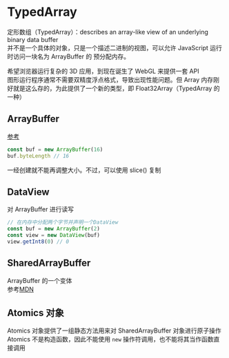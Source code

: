 # TypedArray

定形数组（TypedArray）：describes an array-like view of an underlying binary data buffer  
并不是一个具体的对象，只是一个描述二进制的视图，可以允许 JavaScript 运行时访问一块名为 ArrayBuffer 的 预分配内存。

希望浏览器运行复杂的 3D 应用，到现在诞生了 WebGL 来提供一套 API  
图形运行程序通常不需要双精度浮点格式，导致出现性能问题。但 Array 内存刚好就是这么存的，为此提供了一个新的类型，即 Float32Array（TypedArray 的一种）

## ArrayBuffer

[参考](https://sagittarius-rev.gitbooks.io/understanding-ecmascript-6-zh-ver/content/chapter_10.html)

```js
const buf = new ArrayBuffer(16)
buf.byteLength // 16
```

一经创建就不能再调整大小。不过，可以使用 slice() 复制

## DataView

对 ArrayBuffer 进行读写

```js
// 在内存中分配两个字节并声明一个DataView
const buf = new ArrayBuffer(2)
const view = new DataView(buf)
view.getInt8(0) // 0
```

## SharedArrayBuffer

ArrayBuffer 的一个变体  
参考[MDN](https://developer.mozilla.org/zh-CN/docs/Web/JavaScript/Reference/Global_Objects/SharedArrayBuffer)

## Atomics 对象

Atomics 对象提供了一组静态方法用来对 SharedArrayBuffer 对象进行原子操作  
Atomics 不是构造函数，因此不能使用 `new` 操作符调用，也不能将其当作函数直接调用
